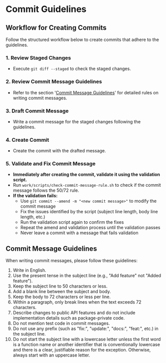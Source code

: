 # Commit Guidelines

## Workflow for Creating Commits
Follow the structured workflow below to create commits that adhere to the guidelines.

### 1. Review Staged Changes
- Execute `git diff --staged` to check the staged changes.

### 2. Review Commit Message Guidelines
- Refer to the section '[Commit Message Guidelines](#commit-message-guidelines)' for detailed rules on writing commit messages.

### 3. Draft Commit Message
- Write a commit message for the staged changes following the guidelines.

### 4. Create Commit
- Create the commit with the drafted message.

### 5. Validate and Fix Commit Message
- **Immediately after creating the commit, validate it using the validation script.**
- Run `work/scripts/check-commit-message-rule.sh` to check if the commit message follows the 50/72 rule.
- **If the validation fails:**
  - Use `git commit --amend -m "<new commit message>"` to modify the commit message
  - Fix the issues identified by the script (subject line length, body line length, etc.)
  - Run the validation script again to confirm the fixes
  - Repeat the amend and validation process until the validation passes
  - Never leave a commit with a message that fails validation

## Commit Message Guidelines
When writing commit messages, please follow these guidelines:

1. Write in English.
2. Use the present tense in the subject line (e.g., "Add feature" not "Added feature").
3. Keep the subject line to 50 characters or less.
4. Add a blank line between the subject and body.
5. Keep the body to 72 characters or less per line.
6. Within a paragraph, only break lines when the text exceeds 72 characters.
7. Describe changes to public API features and do not include implementation details such as package-private code.
8. Do not mention test code in commit messages.
9. Do not use any prefix (such as "fix:", "update:", "docs:", "feat:", etc.) in the subject line.
10. Do not start the subject line with a lowercase letter unless the first word is a function name or another identifier that is conventionally lowercase and there is a clear, justifiable reason for the exception. Otherwise, always start with an uppercase letter.
